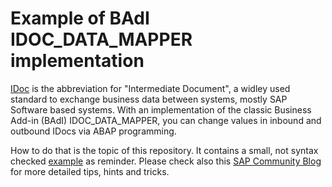 # Example of BAdI IDOC_DATA_MAPPER implementation

[IDoc](https://help.sap.com/docs/SAP_NETWEAVER_AS_ABAP_751_IP/8f3819b0c24149b5959ab31070b64058/4ab074b6aa3a1997e10000000a421937.html?locale=en-US) is the abbreviation for "Intermediate Document", a widley used standard to exchange business data between systems, mostly SAP Software based systems. With an implementation of the classic Business Add-in (BAdI) IDOC_DATA_MAPPER, you can change values in inbound and outbound IDocs via ABAP programming. 

How to do that is the topic of this repository. It contains a small, not syntax checked [example](zcl_idoc_data_mapper.clas.abap) as reminder. Please check also this [SAP Community Blog](community.sap.com) for more detailed tips, hints and tricks.

